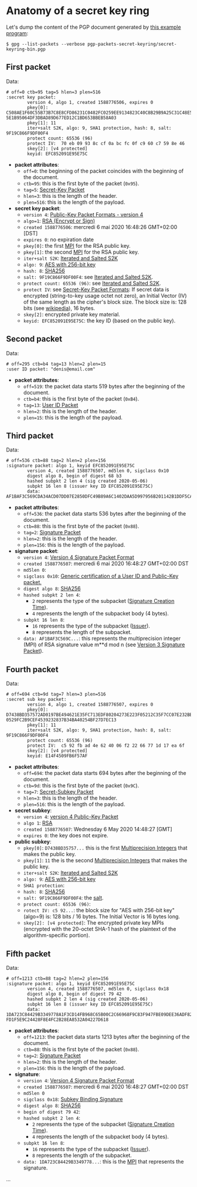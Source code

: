 # Anatomy of a secret key ring

Let's dump the content of the PGP document generated by [this example program](../app-pgp-keyring/README.md):

    $ gpg --list-packets --verbose pgp-packets-secret-keyring/secret-keyring-bin.pgp

## First packet

Data:
    
    # off=0 ctb=95 tag=5 hlen=3 plen=516
    :secret key packet:
            version 4, algo 1, created 1588776506, expires 0
            pkey[0]: C508AE1F60C55B73B7C8E8CFD86231C0482FC0259EE9134823C40C8B29B9A25C31C48E59513159D3950F7469ED255C4EEFB99A7C5917F31B24844639EC43BADBA67ABDF320C2599272C5DFE54C0F9D755BDB71DFFA48F0E0C6462F5084BDC86B258159FFEEA1BD922D268C
    5E1B95064DF3DBAD89D677ED12C1BD653BBEB58A03
            pkey[1]: 11
            iter+salt S2K, algo: 9, SHA1 protection, hash: 8, salt: 9F19C866F9DF00F4
            protect count: 65536 (96)
            protect IV:  70 eb 09 93 8c cf 0a bc fc 0f c9 60 c7 59 8e 46
            skey[2]: [v4 protected]
            keyid: EFC852091E95E75C

* **packet attributes**:
  * `off=0`: the beginning of the packet coincides with the beginning of the document.
  * `ctb=95`: this is the first byte of the packet (`0x95`).
  * `tag=5`: [Secret-Key Packet](https://tools.ietf.org/html/rfc4880#section-5.5.1.3)
  * `hlen=3`: this is the length of the header.
  * `plen=516`: this is the length of the payload.
* **secret key packet**:
  * `version 4`: [Public-Key Packet Formats - version 4](https://tools.ietf.org/html/rfc4880#section-5.5.2)
  * `algo=1`: [RSA (Encrypt or Sign)](https://tools.ietf.org/html/rfc4880#section-9.1)
  * `created 1588776506`: mercredi 6 mai 2020 16:48:26 GMT+02:00 [DST]
  * `expires 0`: no expiration date
  * `pkey[0]`: the first [MPI](https://tools.ietf.org/html/rfc4880#section-3.2) for the RSA public key.
  * `pkey[1]`: the second [MPI](https://tools.ietf.org/html/rfc4880#section-3.2) for the RSA public key.
  * `iter+salt S2K`: [Iterated and Salted S2K](https://tools.ietf.org/html/rfc4880#section-3.7.1.3)
  * `algo: 9`: [AES with 256-bit key](https://tools.ietf.org/html/rfc4880#section-9.2)
  * `hash: 8`: [SHA256](https://tools.ietf.org/html/rfc4880#section-9.4)
  * `salt: 9F19C866F9DF00F4`: see [Iterated and Salted S2K](https://tools.ietf.org/html/rfc4880#section-3.7.1.3).
  * `protect count: 65536 (96)`: see [Iterated and Salted S2K](https://tools.ietf.org/html/rfc4880#section-3.7.1.3).
  * `protect IV`: see [Secret-Key Packet Formats](https://tools.ietf.org/html/rfc4880#section-5.5.3):
    If secret data is encrypted (string-to-key usage octet not zero), an Initial Vector (IV) of the same length as the
    cipher's block size. The block size is: 128 bits (see [wikipedia](https://en.wikipedia.org/wiki/Advanced_Encryption_Standard)), 16 bytes.
  * `skey[2]`: encrypted private key material.
  * `keyid: EFC852091E95E75C`: the key ID (based on the public key).
      
## Second packet
              
Data:
        
    # off=295 ctb=b4 tag=13 hlen=2 plen=15
    :user ID packet: "denis@email.com"
    
* **packet attributes**:
  * `off=519`: the packet data starts 519 bytes after the beginning of the document.
  * `ctb=b4`: this is the first byte of the packet (`0xB4`).
  * `tag=13`: [User ID Packet](https://tools.ietf.org/html/rfc4880#section-4.3)
  * `hlen=2`: this is the length of the header.
  * `plen=15`: this is the length of the payload.

## Third packet

Data:

    # off=536 ctb=88 tag=2 hlen=2 plen=156
    :signature packet: algo 1, keyid EFC852091E95E75C
            version 4, created 1588776507, md5len 0, sigclass 0x10
            digest algo 8, begin of digest 68 b3
            hashed subpkt 2 len 4 (sig created 2020-05-06)
            subpkt 16 len 8 (issuer key ID EFC852091E95E75C)
            data: AF1BAF3C569CDA34ACD07DD07E2850DFC49B89A6C1402DAA5D997956B201142B1DDF5CA9C4B105A63F099E6471B97120D710D3519B9541C7C0E0F65B6207348789829D987CD89A253F3429442007477195055E5CC110397805A5D62017665D888466386944E52EBB1A8FC5CADEC5086984BB23AC5116F41AD856C3CA5F1778C7
        
* **packet attributes**:
  * `off=536`: the packet data starts 536 bytes after the beginning of the document.
  * `ctb=88`: this is the first byte of the packet (`0x88`).
  * `tag=2`: [Signature Packet](https://tools.ietf.org/html/rfc4880#section-4.3)
  * `hlen=2`: this is the length of the header.
  * `plen=156`: this is the length of the payload.
* **signature packet**:
  * `version 4`: [Version 4 Signature Packet Format](https://tools.ietf.org/html/rfc4880#section-5.2.3)
  * `created 1588776507`: mercredi 6 mai 2020 16:48:27 GMT+02:00 DST
  * `md5len 0`:
  * `sigclass 0x10`: [Generic certification of a User ID and Public-Key packet.](https://tools.ietf.org/html/rfc4880#section-5.2.1)
  * `digest algo 8`: [SHA256](https://tools.ietf.org/html/rfc4880#section-9.4)
  * `hashed subpkt 2 len 4`:
    * `2` represents the type of the subpacket ([Signature Creation Time](https://tools.ietf.org/html/rfc4880#section-5.2.3.1)).
    * `4` represents the length of the subpacket body (4 bytes).
  * `subpkt 16 len 8`:
    * `16` represents the type of the subpacket ([Issuer](https://tools.ietf.org/html/rfc4880#section-5.2.3.1)).
    * `8` represents the length of the subpacket.
  * `data: AF1BAF3C569C...`: this represents the multiprecision integer (MPI) of RSA signature value m**d mod n
    (see [Version 3 Signature Packet](https://tools.ietf.org/html/rfc4880#section-5.2.2)).
        
## Fourth packet
        
Data:

    # off=694 ctb=9d tag=7 hlen=3 plen=516
    :secret sub key packet:
            version 4, algo 1, created 1588776507, expires 0
            pkey[0]: D7438BD357572AD0197BE494621E35FC713EDF80204273E223F05212C35F7CC07E232BB8F8C61D78EF6C79234A369914638357B27242C28F628615B419D508817E0BE202DBDE06D8E319ABB854CC0A744055E35C594D0F519136633A6F1CF5EF9D864F0A7DA539FD1B743A
    0529FC2B9CEF4539232837B34BA40254BF27D7EC13
            pkey[1]: 11
            iter+salt S2K, algo: 9, SHA1 protection, hash: 8, salt: 9F19C866F9DF00F4
            protect count: 65536 (96)
            protect IV:  c5 92 fb ad 4e 62 40 06 f2 22 66 77 1d 17 ea 6f
            skey[2]: [v4 protected]
            keyid: E14F4509FB6F57AF

* **packet attributes**:
  * `off=694`: the packet data starts 694 bytes after the beginning of the document.
  * `ctb=9d`: this is the first byte of the packet (`0x9C`).
  * `tag=7`: [Secret-Subkey Packet](https://tools.ietf.org/html/rfc4880#section-4.3)
  * `hlen=3`: this is the length of the header.
  * `plen=516`: this is the length of the payload.
* **secret subkey**:
  * `version 4`: [version 4 Public-Key Packet](https://tools.ietf.org/html/rfc4880#section-5.5.2)
  * `algo 1`: [RSA](https://tools.ietf.org/html/rfc4880#section-9.1)
  * `created 1588776507`: Wednesday 6 May 2020 14:48:27 [GMT]
  * `expires 0`: the key does not expire.
* **public subkey**:
  * `pkey[0]`: `D7438BD35757...` this is the first [Multiprecision Integers](https://tools.ietf.org/html/rfc4880#section-3.2) that makes the public key.
  * `pkey[1]`: `11` the is the second [Multiprecision Integers](https://tools.ietf.org/html/rfc4880#section-3.2) that makes the public key.
  * `iter+salt S2K`: [Iterated and Salted S2K](https://tools.ietf.org/html/rfc4880#section-3.7.1.3)
  * `algo: 9`: [AES with 256-bit key](https://tools.ietf.org/html/rfc4880#section-9.4)
  * `SHA1 protection`: 
  * `hash: 8`: [SHA256](https://tools.ietf.org/html/rfc4880#section-9.4)
  * `salt: 9F19C866F9DF00F4`: the [salt](https://en.wikipedia.org/wiki/Salt_(cryptography)).
  * `protect count: 65536 (96)`: 
  * `rotect IV: c5 92...`: the block size for "AES with 256-bit key" (algo=9) is: 128 bits / 16 bytes.
    The Initial Vector is 16 bytes long. 
  * `skey[2]: [v4 protected]`: The encrypted private key MPIs (encrypted with the 20-octet SHA-1 hash of the plaintext of the algorithm-specific portion).
        
## Fifth packet

Data:
        
    # off=1213 ctb=88 tag=2 hlen=2 plen=156
    :signature packet: algo 1, keyid EFC852091E95E75C
            version 4, created 1588776507, md5len 0, sigclass 0x18
            digest algo 8, begin of digest 79 42
            hashed subpkt 2 len 4 (sig created 2020-05-06)
            subpkt 16 len 8 (issuer key ID EFC852091E95E75C)
            data: 1DA723C84429B3349778A1F3CD14FB968C65B00C2C66968F9C83F947FBE09DEE36ADF82BE5E47753BBFAC066EB80409EF83611E3AF6FAFC988A54C29ADC7860F242211E1C7EDA61C98C243189FA494D3E07DBDC989B1E872442F9F232ABD81E813535F47E6C79E316D995B5FF
    FD1F5E9C24428F8E4FC2B28EA8532A04227D618

* **packet attributes**:
  * `off=1213`: the packet data starts 1213 bytes after the beginning of the document.
  * `ctb=88`: this is the first byte of the packet (`0x88`).
  * `tag=2`: [Signature Packet](https://tools.ietf.org/html/rfc4880#section-4.3)
  * `hlen=2`: this is the length of the header.
  * `plen=156`: this is the length of the payload.
* **signature**:
  * `version 4`: [Version 4 Signature Packet Format](https://tools.ietf.org/html/rfc4880#section-5.2.3)
  * `created 1588776507`: mercredi 6 mai 2020 16:48:27 GMT+02:00 DST
  * `md5len 0`
  * `sigclass 0x18`: [Subkey Binding Signature](https://tools.ietf.org/html/rfc4880#section-5.2.1)
  * `digest algo 8`: [SHA256](https://tools.ietf.org/html/rfc4880#section-9.4)
  * `begin of digest 79 42`:
  * `hashed subpkt 2 len 4`:
    * `2` represents the type of the subpacket ([Signature Creation Time](https://tools.ietf.org/html/rfc4880#section-5.2.3.1)).
    * `4` represents the length of the subpacket body (4 bytes).
  * `subpkt 16 len 8`:
    * `16` represents the type of the subpacket ([Issuer](https://tools.ietf.org/html/rfc4880#section-5.2.3.1)).
    * `8` represents the length of the subpacket.
  * `data: 1DA723C84429B3349778...`: this is the [MPI](https://tools.ietf.org/html/rfc4880#section-3.2) that represents the signature.
  
...